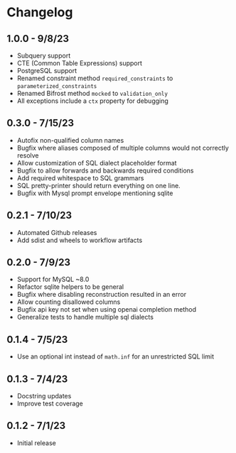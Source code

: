 # Changelog

## 1.0.0 - 9/8/23

- Subquery support
- CTE (Common Table Expressions) support
- PostgreSQL support
- Renamed constraint method `required_constraints` to `parameterized_constraints`
- Renamed Bifrost method `mocked` to `validation_only`
- All exceptions include a `ctx` property for debugging

## 0.3.0 - 7/15/23

- Autofix non-qualified column names
- Bugfix where aliases composed of multiple columns would not correctly resolve
- Allow customization of SQL dialect placeholder format
- Bugfix to allow forwards and backwards required conditions
- Add required whitespace to SQL grammars
- SQL pretty-printer should return everything on one line.
- Bugfix with Mysql prompt envelope mentioning sqlite

## 0.2.1 - 7/10/23

- Automated Github releases
- Add sdist and wheels to workflow artifacts

## 0.2.0 - 7/9/23

- Support for MySQL ~8.0
- Refactor sqlite helpers to be general
- Bugfix where disabling reconstruction resulted in an error
- Allow counting disallowed columns
- Bugfix api key not set when using openai completion method
- Generalize tests to handle multiple sql dialects

## 0.1.4 - 7/5/23

- Use an optional int instead of `math.inf` for an unrestricted SQL limit

## 0.1.3 - 7/4/23

- Docstring updates
- Improve test coverage

## 0.1.2 - 7/1/23

- Initial release
